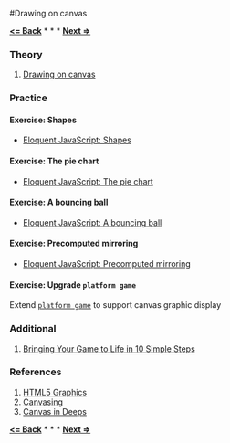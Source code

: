 #Drawing on canvas

**[<= Back](../02-project-platform-game/project-platform-game.md)**		*	*	*	**[Next =>](../05-http/http.md)**

### Theory

1. [Drawing on canvas](http://eloquentjavascript.net/16_canvas.html)

### Practice

#### Exercise: Shapes

* [Eloquent JavaScript: Shapes](http://eloquentjavascript.net/16_canvas.html#h_sZheOHQF5N)

#### Exercise: The pie chart

* [Eloquent JavaScript: The pie chart](http://eloquentjavascript.net/16_canvas.html#h_bJrtZj5liF)

#### Exercise: A bouncing ball

* [Eloquent JavaScript: A bouncing ball](http://eloquentjavascript.net/16_canvas.html#h_IoBBN8CiQ5)

#### Exercise: Precomputed mirroring

* [Eloquent JavaScript: Precomputed mirroring](http://eloquentjavascript.net/16_canvas.html#h_3ePcd0S4v0)

#### Exercise: Upgrade `platform game`

Extend [`platform game`](../03-project-platform-game/platform-game/) to support canvas graphic display

### Additional

1. [Bringing Your Game to Life in 10 Simple Steps](http://gamedevelopment.tutsplus.com/tutorials/bringing-your-game-to-life-in-10-simple-steps--cms-23447)

### References

1. [HTML5 Graphics](http://www.html5rocks.com/en/features/graphics)
1. [Canvasing](https://github.com/snorpey/glitch-canvas)
1. [Canvas in Deeps](http://joshondesign.com/p/books/canvasdeepdive/toc.html)

**[<= Back](../02-project-platform-game/project-platform-game.md)**		*	*	*	**[Next =>](../05-http/http.md)**
